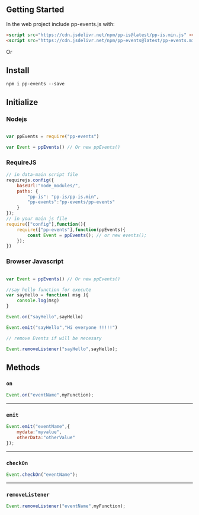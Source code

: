 ## Getting Started

In the web project include pp-events.js with:

```html
<script src="https://cdn.jsdelivr.net/npm/pp-is@latest/pp-is.min.js" ></script>
<script src="https://cdn.jsdelivr.net/npm/pp-events@latest/pp-events.min.js" ></script>
```

Or

## Install

```console
npm i pp-events --save
```

## Initialize

### Nodejs

```javascript

var ppEvents = require("pp-events")

var Event = ppEvents() // Or new ppEvents()

```

### RequireJS

```javascript
// in data-main script file
requirejs.config({    
    baseUrl:"node_modules/",
    paths: {
        "pp-is": "pp-is/pp-is.min",
        "pp-events":"pp-events/pp-events"
    }
});
// in your main js file
require(["config"],function(){
	require(["pp-events"],function(ppEvents){
		const Event = ppEvents(); // or new events();
	});
})

```

### Browser Javascript

```javascript

var Event = ppEvents() // Or new ppEvents()

//say hello function for execute
var sayHello = function( msg ){
	console.log(msg)
}

Event.on("sayHello",sayHello)

Event.emit("sayHello","Hi everyone !!!!!")

// remove Events if will be necesary

Event.removeListener("sayHello",sayHello);

```

## Methods

### `on`

```javascript
Event.on("eventName",myFunction);
```
---

### `emit`
```javascript
Event.emit("eventName",{
	mydata:"myvalue",
	otherData:"otherValue"
});
```
---

### `checkOn`
```javascript
Event.checkOn("eventName");
```
---

### `removeListener`
```javascript
Event.removeListener("eventName",myFunction);
```
